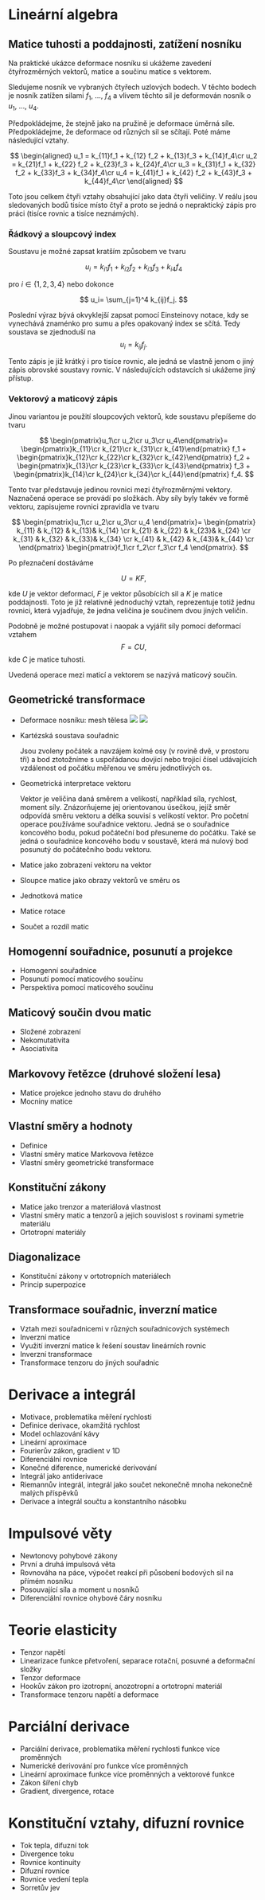 # Lineární algebra

## Matice tuhosti a poddajnosti, zatížení nosníku

Na praktické ukázce deformace nosníku si ukážeme zavedení čtyřrozměrných vektorů, matice a součinu matice s vektorem.

Sledujeme nosník ve vybraných čtyřech uzlových bodech. V těchto bodech je nosník zatížen silami $f_1$, ..., $f_4$ a vlivem těchto sil je deformován nosník o $u_1$, ..., $u_4$. 

Předpokládejme, že stejně jako na pružině je deformace úměrná síle. Předpokládejme, že deformace od různých sil se sčítají. Poté máme následující vztahy. 

$$
\begin{aligned}
u_1 = k_{11}f_1 + k_{12} f_2 + k_{13}f_3 + k_{14}f_4\cr
u_2 = k_{21}f_1 + k_{22} f_2 + k_{23}f_3 + k_{24}f_4\cr
u_3 = k_{31}f_1 + k_{32} f_2 + k_{33}f_3 + k_{34}f_4\cr
u_4 = k_{41}f_1 + k_{42} f_2 + k_{43}f_3 + k_{44}f_4\cr
\end{aligned}
$$

Toto jsou celkem čtyři vztahy obsahující jako data čtyři veličiny. V reálu jsou sledovaných bodů tisíce místo čtyř a proto se jedná o nepraktický zápis pro práci (tisíce rovnic a tisíce neznámých).

### Řádkový a sloupcový index

Soustavu je možné zapsat kratším způsobem ve tvaru 

$$
u_i= k_{i1}f_1 + k_{i2} f_2 + k_{i3}f_3 + k_{i4}f_4
$$

pro $i\in\{1,2,3,4\}$ nebo dokonce 

$$
u_i= \sum_{j=1}^4 k_{ij}f_j.
$$


Poslední výraz bývá okvyklejší zapsat pomocí Einsteinovy notace, kdy se vynechává znaménko pro sumu a přes opakovaný index se sčítá. Tedy soustava se zjednoduší na $$u_i=k_{ij}f_j.$$

Tento zápis je již krátký i pro tisíce rovnic, ale jedná se vlastně jenom o jiný zápis obrovské soustavy rovnic. V následujících odstavcích si ukážeme jiný přístup.

### Vektorový a maticový zápis

Jinou variantou je použití sloupcových vektorů, kde soustavu přepíšeme do tvaru

$$
\begin{pmatrix}u_1\cr u_2\cr u_3\cr u_4\end{pmatrix}=
\begin{pmatrix}k_{11}\cr k_{21}\cr k_{31}\cr k_{41}\end{pmatrix} f_1 +
\begin{pmatrix}k_{12}\cr k_{22}\cr k_{32}\cr k_{42}\end{pmatrix} f_2 +
\begin{pmatrix}k_{13}\cr k_{23}\cr k_{33}\cr k_{43}\end{pmatrix} f_3 +
\begin{pmatrix}k_{14}\cr k_{24}\cr k_{34}\cr k_{44}\end{pmatrix} f_4.
$$

Tento tvar představuje jedinou rovnici mezi čtyřrozměrnými vektory. Naznačená operace se provádí po složkách. Aby síly byly takév ve formě vektoru, zapisujeme rovnici zpravidla ve tvaru 

$$
\begin{pmatrix}u_1\cr u_2\cr u_3\cr u_4
\end{pmatrix}=
\begin{pmatrix}
k_{11} & k_{12} & k_{13}& k_{14} \cr
k_{21} & k_{22} & k_{23}& k_{24} \cr
k_{31} & k_{32} & k_{33}& k_{34} \cr
k_{41} & k_{42} & k_{43}& k_{44} \cr
\end{pmatrix} 
\begin{pmatrix}f_1\cr f_2\cr f_3\cr f_4
\end{pmatrix}.
$$

Po přeznačení dostáváme 

$$
U = K F,
$$

kde $U$ je vektor deformací, $F$ je vektor působících sil a $K$ je matice poddajnosti. Toto je již relativně jednoduchý vztah, reprezentuje totiž jednu rovnici, která vyjadřuje, že jedna veličina je součinem dvou jiných veličin.

Podobně je možné postupovat i naopak a vyjářit síly pomocí deformací vztahem $$F=CU,$$ kde $C$ je matice tuhosti.

Uvedená operace mezi maticí a vektorem se nazývá maticový součin. 

## Geometrické transformace

* Deformace nosníku: mesh tělesa
  ![](mesh.png)
  ![](deformace.png)  
* Kartézská soustava souřadnic
  
  Jsou zvoleny počátek a navzájem kolmé osy (v rovině dvě, v prostoru tři) a bod ztotožníme s uspořádanou dovjicí nebo trojicí čísel udávajících vzdálenost od počátku měřenou ve směru jednotlivých os.  
* Geometrická interpretace vektoru

  Vektor je veličina daná směrem a velikostí, například síla, rychlost, moment síly. Znázorňujeme jej orientovanou úsečkou, jejíž směr odpovídá směru vektoru a délka souvisí s velikostí vektor. Pro početní operace používáme souřadnice vektoru. Jedná se o souřadnice koncového bodu, pokud počáteční bod přesuneme do počátku. Také se jedná o souřadnice koncového bodu v soustavě, která má nulový bod posunutý do počátečního bodu vektoru.
* Matice jako zobrazení vektoru na vektor
* Sloupce matice jako obrazy vektorů ve směru os
* Jednotková matice
* Matice rotace
* Součet a rozdíl matic

## Homogenní souřadnice, posunutí a projekce

* Homogenní souřadnice
* Posunutí pomocí maticového součinu
* Perspektiva pomocí maticového součinu

## Maticový součin dvou matic

* Složené zobrazení
* Nekomutativita 
* Asociativita

## Markovovy řetězce (druhové složení lesa)

* Matice projekce jednoho stavu do druhého
* Mocniny matice

## Vlastní směry a hodnoty

* Definice
* Vlastní směry matice Markovova řetězce
* Vlastní směry geometrické transformace

## Konstituční zákony

* Matice jako trenzor a materiálová vlastnost
* Vlastní směry matic a tenzorů a jejich souvislost s rovinami symetrie materiálu
* Ortotropní materiály

## Diagonalizace

* Konstituční zákony v ortotropních materiálech
* Princip superpozice

## Transformace souřadnic, inverzní matice

* Vztah mezi souřadnicemi v různých souřadnicových systémech
* Inverzní matice
* Využití inverzní matice k řešení soustav lineárních rovnic
* Inverzní transformace
* Transformace tenzoru do jiných souřadnic

# Derivace a integrál

* Motivace, problematika měření rychlosti
* Definice derivace, okamžitá rychlost
* Model ochlazování kávy
* Lineární aproximace
* Fourierův zákon, gradient v 1D
* Diferenciální rovnice
* Konečné diference, numerické derivování
* Integrál jako antiderivace
* Riemannův integrál, integrál jako součet nekonečně mnoha nekonečně malých příspěvků
* Derivace a integrál součtu a konstantního násobku


# Impulsové věty

* Newtonovy pohybové zákony
* První a druhá impulsová věta
* Rovnováha na páce, výpočet reakcí při působení bodových sil na přímém nosníku
* Posouvající síla a moment u nosníků
* Diferenciální rovnice ohybové čáry nosníku

# Teorie elasticity

* Tenzor napětí
* Linearizace funkce přetvoření, separace rotační, posuvné a deformační složky
* Tenzor deformace
* Hookův zákon pro izotropní, anozotropní a ortotropní materiál
* Transformace tenzoru napětí a deformace

# Parciální derivace

* Parciální derivace, problematika měření rychlosti funkce více proměnných
* Numerické derivování pro funkce více proměnných
* Lineární aproximace funkce více proměnných a vektorové funkce
* Zákon šíření chyb
* Gradient, divergence, rotace

# Konstituční vztahy, difuzní rovnice

* Tok tepla, difuzní tok
* Divergence toku
* Rovnice kontinuity
* Difuzní rovnice
* Rovnice vedení tepla
* Sorretův jev 
